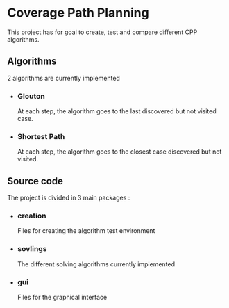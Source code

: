 # Coverage Path Planning

This project has for goal to create, test and compare different CPP algorithms. 

## Algorithms

2 algorithms are currently implemented

  - ### Glouton
    At each step, the algorithm goes to the last discovered but not visited case.
    
  - ### Shortest Path
    At each step, the algorithm goes to the closest case discovered but not visited.

## Source code

The project is divided in 3 main packages :

  - ### creation
    Files for creating the algorithm test environment

  - ### sovlings
    The different solving algorithms currently implemented

  - ### gui
    Files for the graphical interface
